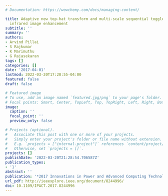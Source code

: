 ```yaml
---
# Documentation: https://wowchemy.com/docs/managing-content/

title: Adaptive new top-hat transform and multi-scale sequential toggle operator based
  infrared image enhancement
subtitle: ''
summary: ''
authors:
- Arvind Pillai
- S Rajkumar
- K Marimuthu
- G Rajasekaran
tags: []
categories: []
date: '2017-04-01'
lastmod: 2022-03-20T17:28:55-04:00
featured: false
draft: false

# Featured image
# To use, add an image named `featured.jpg/png` to your page's folder.
# Focal points: Smart, Center, TopLeft, Top, TopRight, Left, Right, BottomLeft, Bottom, BottomRight.
image:
  caption: ''
  focal_point: ''
  preview_only: false

# Projects (optional).
#   Associate this post with one or more of your projects.
#   Simply enter your project's folder or file name without extension.
#   E.g. `projects = ["internal-project"]` references `content/project/deep-learning/index.md`.
#   Otherwise, set `projects = []`.
projects: []
publishDate: '2022-03-20T21:28:54.706587Z'
publication_types:
- '1'
abstract: ''
publication: '*2017 Innovations in Power and Advanced Computing Technologies (i-PACT)*'
url_pdf: http://ieeexplore.ieee.org/document/8244996/
doi: 10.1109/IPACT.2017.8244996
---
```


